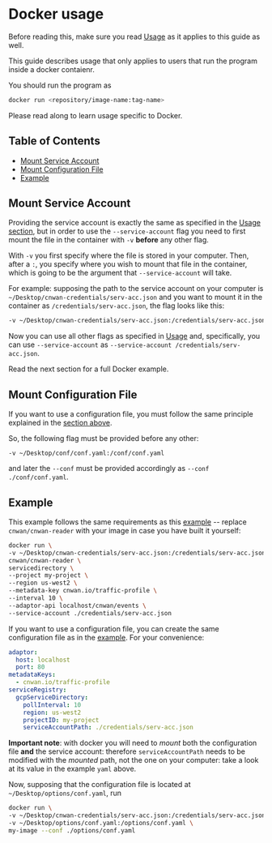 # Docker usage

Before reading this, make sure you read [Usage](./usage.md) as it applies
to this guide as well.

This guide describes usage that only applies to users that run the program
inside a docker contaienr.

You should run the program as

```bash
docker run <repository/image-name:tag-name>
```

Please read along to learn usage specific to Docker.

## Table of Contents

* [Mount Service Account](#mount-service-account)
* [Mount Configuration File](#mount-configuration-file)
* [Example](#example)

## Mount Service Account

Providing the service account is exactly the same as specified in
the [Usage section](./usage.md#service-directory), but in order to use the
`--service-account` flag you need to first mount the file in the container with
`-v` **before** any other flag.

With `-v` you first specify where the file is stored in your computer. Then,
after a `:`, you specify where you wish to mount that file in the container,
which is going to be the argument that `--service-account` will take.

For example: supposing the path to the service account on your computer is
`~/Desktop/cnwan-credentials/serv-acc.json` and you want to mount it in the
container as `/credentials/serv-acc.json`, the flag looks like this:

```bash
-v ~/Desktop/cnwan-credentials/serv-acc.json:/credentials/serv-acc.json \
```

Now you can use all other flags as specified in [Usage](./usage.md) and,
specifically, you can use `--service-account` as
`--service-account /credentials/serv-acc.json`.

Read the next section for a full Docker example.

## Mount Configuration File

If you want to use a configuration file, you must follow the same principle
explained in the [section above](#mount-service-account).

So, the following flag must be provided before any other:

`-v ~/Desktop/conf/conf.yaml:/conf/conf.yaml`

and later the `--conf` must be provided accordingly as
`--conf ./conf/conf.yaml`.

## Example

This example follows the same requirements as this
[example](./usage#example) -- replace `cnwan/cnwan-reader` with your image
in case you have built it yourself:

```bash
docker run \
-v ~/Desktop/cnwan-credentials/serv-acc.json:/credentials/serv-acc.json \
cnwan/cnwan-reader \
servicedirectory \
--project my-project \
--region us-west2 \
--metadata-key cnwan.io/traffic-profile \
--interval 10 \
--adaptor-api localhost/cnwan/events \
--service-account ./credentials/serv-acc.json
```

If you want to use a configuration file, you can create the same configuration
file as in the [example](./usage#example). For your convenience:

```yaml
adaptor:
  host: localhost
  port: 80
metadataKeys:
  - cnwan.io/traffic-profile
serviceRegistry:
  gcpServiceDirectory:
    pollInterval: 10
    region: us-west2
    projectID: my-project
    serviceAccountPath: ./credentials/serv-acc.json
```

**Important note**: with docker you will need to *mount* both the configuration
file **and** the service account: therefore `serviceAccountPath` needs to be
modified with the *mounted* path, not the one on your computer: take a look at
its value in the example `yaml` above.

Now, supposing that the configuration file is located at
`~/Desktop/options/conf.yaml`, run

```bash
docker run \
-v ~/Desktop/cnwan-credentials/serv-acc.json:/credentials/serv-acc.json \
-v ~/Desktop/options/conf.yaml:/options/conf.yaml \
my-image --conf ./options/conf.yaml
```
